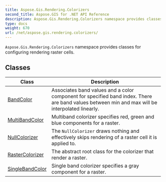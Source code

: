 ```yaml
---
title: Aspose.Gis.Rendering.Colorizers
second_title: Aspose.GIS for .NET API Reference
description: Aspose.Gis.Rendering.Colorizers namespace provides classes for configuring rendering raster cells
type: docs
weight: 670
url: /net/aspose.gis.rendering.colorizers/
---
```

`Aspose.Gis.Rendering.Colorizers` namespace provides classes for configuring rendering raster cells.

## Classes

| Class | Description |
| --- | --- |
| [BandColor](./bandcolor/) | Associates band values and a color component for specified band index. There are band values between min and max will be interpolated linearly. |
| [MultiBandColor](./multibandcolor/) | Multiband colorizer specifies red, green and blue components for a raster. |
| [NullColorizer](./nullcolorizer/) | The `NullColorizer` draws nothing and effectively skips rendering of a raster cell it is applied to. |
| [RasterColorizer](./rastercolorizer/) | The abstract root class for the colorizer that render a raster. |
| [SingleBandColor](./singlebandcolor/) | Single band colorizer specifies a gray component for a raster. |


